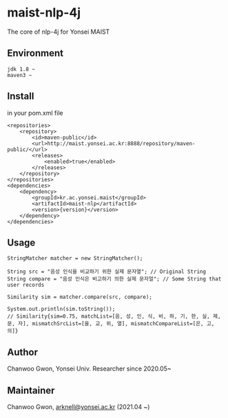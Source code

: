 # maist-nlp-4j

The core of nlp-4j for Yonsei MAIST

## Environment
```
jdk 1.8 ~
maven3 ~
```

## Install
in your pom.xml file
```
<repositories>
    <repository>
        <id>maven-public</id>
        <url>http://maist.yonsei.ac.kr:8888/repository/maven-public/</url>
        <releases>
            <enabled>true</enabled>
        </releases>
    </repository>
</repositories>
<dependencies>
    <dependency>
        <groupId>kr.ac.yonsei.maist</groupId>
        <artifactId>maist-nlp</artifactId>
        <version>{version}</version>
    </dependency>
</dependencies>
```

## Usage
```
StringMatcher matcher = new StringMatcher();

String src = "음성 인식을 비교하기 위한 실제 문자열"; // Original String
String compare = "음성 인식은 비고하기 의한 실제 문자얼"; // Some String that user records

Similarity sim = matcher.compare(src, compare);

System.out.println(sim.toString());
// Similarity{sim=0.75, matchList=[음, 성, 인, 식, 비, 하, 기, 한, 실, 제, 문, 자], mismatchSrcList=[을, 교, 위, 열], mismatchCompareList=[은, 고, 의]}
```
## Author
Chanwoo Gwon, Yonsei Univ. Researcher since 2020.05~

## Maintainer
Chanwoo Gwon, arknell@yonsei.ac.kr (2021.04 ~)
